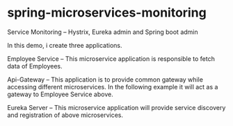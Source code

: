 # spring-microservices-monitoring
Service Monitoring – Hystrix, Eureka admin and Spring boot admin

In this demo, i create three applications.

Employee Service – This microservice application is responsible to fetch data of Employees.

Api-Gateway – This application is to provide common gateway while accessing different microservices. In the following example it will act as a gateway to Employee Service above.

Eureka Server – This microservice application will provide service discovery and registration of above microservices.
